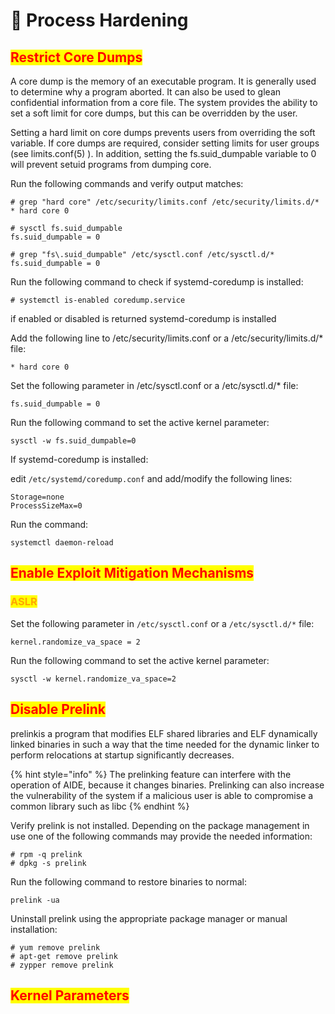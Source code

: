 # 🔧 Process Hardening

## <mark style="color:red;">Restrict Core Dumps</mark>

A core dump is the memory of an executable program. It is generally used to determine why a program aborted. It can also be used to glean confidential information from a core file. The system provides the ability to set a soft limit for core dumps, but this can be overridden by the user.

Setting a hard limit on core dumps prevents users from overriding the soft variable. If core dumps are required, consider setting limits for user groups (see limits.conf(5) ). In addition, setting the fs.suid\_dumpable variable to 0 will prevent setuid programs from dumping core.

Run the following commands and verify output matches:

```
# grep "hard core" /etc/security/limits.conf /etc/security/limits.d/*
* hard core 0

# sysctl fs.suid_dumpable
fs.suid_dumpable = 0

# grep "fs\.suid_dumpable" /etc/sysctl.conf /etc/sysctl.d/*
fs.suid_dumpable = 0
```

Run the following command to check if systemd-coredump is installed:

```
# systemctl is-enabled coredump.service
```

if enabled or disabled is returned systemd-coredump is installed

Add the following line to /etc/security/limits.conf or a /etc/security/limits.d/\* file:

```
* hard core 0
```

Set the following parameter in /etc/sysctl.conf or a /etc/sysctl.d/\* file:

```
fs.suid_dumpable = 0
```

Run the following command to set the active kernel parameter:

```
sysctl -w fs.suid_dumpable=0
```

If systemd-coredump is installed:&#x20;

edit `/etc/systemd/coredump.conf` and add/modify the following lines:

```
Storage=none
ProcessSizeMax=0
```

Run the command:

```
systemctl daemon-reload
```

## <mark style="color:red;">Enable Exploit Mitigation Mechanisms</mark>

### <mark style="color:orange;">ASLR</mark>

Set the following parameter in `/etc/sysctl.conf` or a `/etc/sysctl.d/*` file:&#x20;

```
kernel.randomize_va_space = 2 
```

Run the following command to set the active kernel parameter:

```
sysctl -w kernel.randomize_va_space=2
```

## <mark style="color:red;">Disable Prelink</mark>

prelinkis a program that modifies ELF shared libraries and ELF dynamically linked binaries in such a way that the time needed for the dynamic linker to perform relocations at startup significantly decreases.

{% hint style="info" %}
The prelinking feature can interfere with the operation of AIDE, because it changes binaries. Prelinking can also increase the vulnerability of the system if a malicious user is able to compromise a common library such as libc
{% endhint %}

Verify prelink is not installed. Depending on the package management in use one of the following commands may provide the needed information:

```
# rpm -q prelink
# dpkg -s prelink
```

Run the following command to restore binaries to normal:

```
prelink -ua
```

Uninstall prelink using the appropriate package manager or manual installation:

```
# yum remove prelink
# apt-get remove prelink
# zypper remove prelink
```

## <mark style="color:red;">Kernel Parameters</mark>







